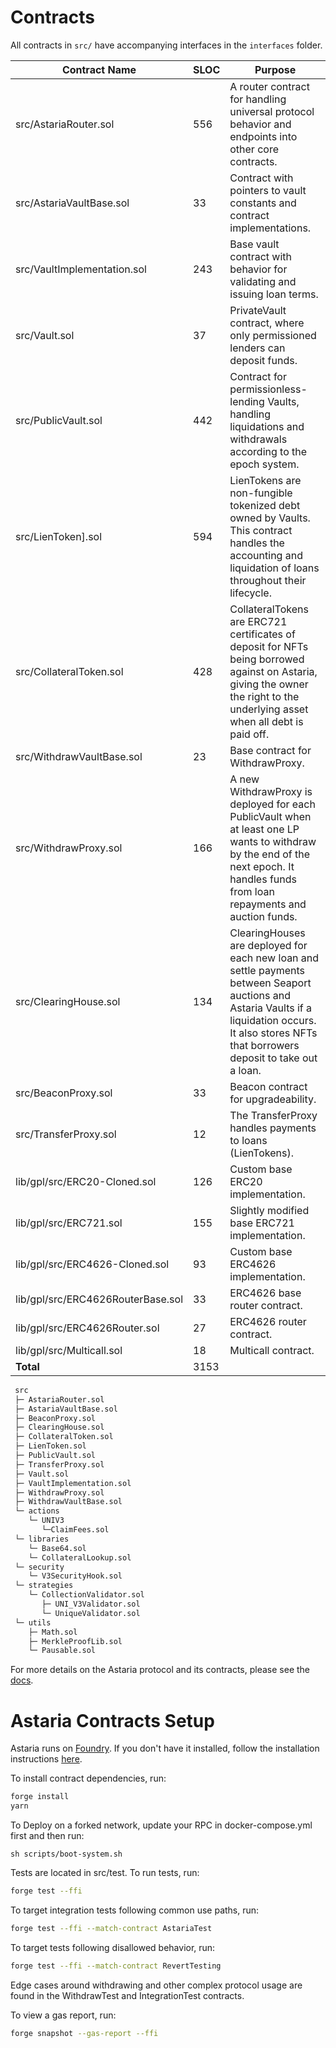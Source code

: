 # Contracts

All contracts in `src/` have accompanying interfaces in the `interfaces` folder.

| Contract Name                     | SLOC | Purpose                                                                                                                                                                                               |
| --------------------------------- | ---- | ----------------------------------------------------------------------------------------------------------------------------------------------------------------------------------------------------- |
| src/AstariaRouter.sol             | 556  | A router contract for handling universal protocol behavior and endpoints into other core contracts.                                                                                                   |
| src/AstariaVaultBase.sol          | 33   | Contract with pointers to vault constants and contract implementations.                                                                                                                               |
| src/VaultImplementation.sol       | 243  | Base vault contract with behavior for validating and issuing loan terms.                                                                                                                              |
| src/Vault.sol                     | 37   | PrivateVault contract, where only permissioned lenders can deposit funds.                                                                                                                             |
| src/PublicVault.sol               | 442  | Contract for permissionless-lending Vaults, handling liquidations and withdrawals according to the epoch system.                                                                                      |
| src/LienToken].sol                | 594  | LienTokens are non-fungible tokenized debt owned by Vaults. This contract handles the accounting and liquidation of loans throughout their lifecycle.                                                 |
| src/CollateralToken.sol           | 428  | CollateralTokens are ERC721 certificates of deposit for NFTs being borrowed against on Astaria, giving the owner the right to the underlying asset when all debt is paid off.                         |
| src/WithdrawVaultBase.sol         | 23   | Base contract for WithdrawProxy.                                                                                                                                                                      |
| src/WithdrawProxy.sol             | 166  | A new WithdrawProxy is deployed for each PublicVault when at least one LP wants to withdraw by the end of the next epoch. It handles funds from loan repayments and auction funds.                    |
| src/ClearingHouse.sol             | 134  | ClearingHouses are deployed for each new loan and settle payments between Seaport auctions and Astaria Vaults if a liquidation occurs. It also stores NFTs that borrowers deposit to take out a loan. |
| src/BeaconProxy.sol               | 33   | Beacon contract for upgradeability.                                                                                                                                                                   |
| src/TransferProxy.sol             | 12   | The TransferProxy handles payments to loans (LienTokens).                                                                                                                                             |
| lib/gpl/src/ERC20-Cloned.sol      | 126  | Custom base ERC20 implementation.                                                                                                                                                                     |
| lib/gpl/src/ERC721.sol            | 155  | Slightly modified base ERC721 implementation.                                                                                                                                                         |
| lib/gpl/src/ERC4626-Cloned.sol    | 93   | Custom base ERC4626 implementation.                                                                                                                                                                   |
| lib/gpl/src/ERC4626RouterBase.sol | 33   | ERC4626 base router contract.                                                                                                                                                                         |
| lib/gpl/src/ERC4626Router.sol     | 27   | ERC4626 router contract.                                                                                                                                                                              |
| lib/gpl/src/Multicall.sol         | 18   | Multicall contract.                                                                                                                                                                                   |
| **Total**                         | 3153 |


```ml
 src
 ├─ AstariaRouter.sol
 ├─ AstariaVaultBase.sol
 ├─ BeaconProxy.sol
 ├─ ClearingHouse.sol
 ├─ CollateralToken.sol
 ├─ LienToken.sol
 ├─ PublicVault.sol
 ├─ TransferProxy.sol
 ├─ Vault.sol
 ├─ VaultImplementation.sol
 ├─ WithdrawProxy.sol
 ├─ WithdrawVaultBase.sol
 └─ actions
    └─ UNIV3
       └─ClaimFees.sol
 └─ libraries
    └─ Base64.sol
    └─ CollateralLookup.sol
 └─ security
    └─ V3SecurityHook.sol
 └─ strategies
    └─ CollectionValidator.sol
       ├─ UNI_V3Validator.sol
       └─ UniqueValidator.sol
 └─ utils
    ├─ Math.sol
    ├─ MerkleProofLib.sol
    └─ Pausable.sol

```

For more details on the Astaria protocol and its contracts, please see the [docs](https://docs.astaria.xyz/docs/intro).

# Astaria Contracts Setup

Astaria runs on [Foundry](https://github.com/foundry-rs/foundry). If you don't have it installed, follow the installation instructions [here](https://book.getfoundry.sh/getting-started/installation).

To install contract dependencies, run:

```sh
forge install
yarn
```

To Deploy on a forked network, update your RPC in docker-compose.yml first and then run:

```
sh scripts/boot-system.sh
```

Tests are located in src/test. To run tests, run:

```sh
forge test --ffi
```

To target integration tests following common use paths, run:

```sh
forge test --ffi --match-contract AstariaTest
```

To target tests following disallowed behavior, run:

```sh
forge test --ffi --match-contract RevertTesting
```

Edge cases around withdrawing and other complex protocol usage are found in the WithdrawTest and IntegrationTest contracts.

To view a gas report, run:
```sh
forge snapshot --gas-report --ffi
```
